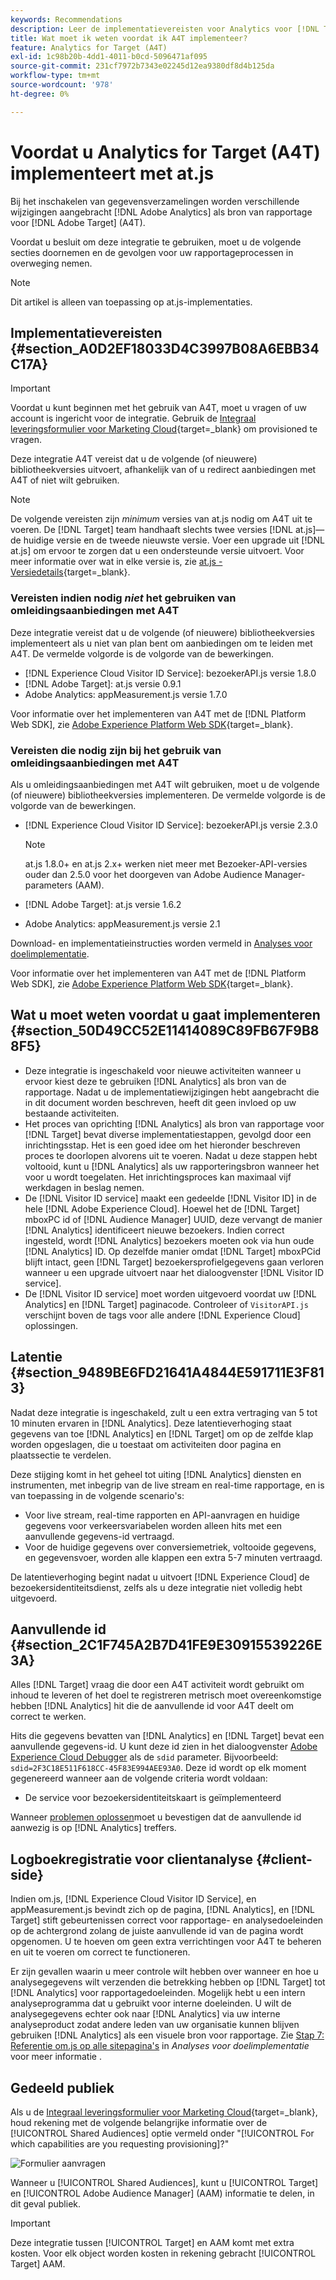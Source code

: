 ```yaml
---
keywords: Recommendations
description: Leer de implementatievereisten voor Analytics voor [!DNL Target] (A4T) en wat te overwegen alvorens u deze integratie uitvoert.
title: Wat moet ik weten voordat ik A4T implementeer?
feature: Analytics for Target (A4T)
exl-id: 1c98b20b-4dd1-4011-b0cd-5096471af095
source-git-commit: 231cf7972b7343e02245d12ea9380df8d4b125da
workflow-type: tm+mt
source-wordcount: '978'
ht-degree: 0%

---
```


# Voordat u Analytics for Target (A4T) implementeert met at.js

Bij het inschakelen van gegevensverzamelingen worden verschillende wijzigingen aangebracht [!DNL Adobe Analytics] als bron van rapportage voor [!DNL Adobe Target] (A4T).

Voordat u besluit om deze integratie te gebruiken, moet u de volgende secties doornemen en de gevolgen voor uw rapportageprocessen in overweging nemen.

>[!NOTE]
>
>Dit artikel is alleen van toepassing op at.js-implementaties.

## Implementatievereisten {#section_A0D2EF18033D4C3997B08A6EBB34C17A}

>[!IMPORTANT]
>
>Voordat u kunt beginnen met het gebruik van A4T, moet u vragen of uw account is ingericht voor de integratie. Gebruik de [Integraal leveringsformulier voor Marketing Cloud](https://survey.adobe.com/jfe/form/SV_ekBHTLSoP5Zki2y){target=_blank} om provisioned te vragen.

Deze integratie A4T vereist dat u de volgende (of nieuwere) bibliotheekversies uitvoert, afhankelijk van of u redirect aanbiedingen met A4T of niet wilt gebruiken.

>[!NOTE]
>
>De volgende vereisten zijn *minimum* versies van at.js nodig om A4T uit te voeren. De [!DNL Target] team handhaaft slechts twee versies [!DNL at.js]—de huidige versie en de tweede nieuwste versie. Voer een upgrade uit [!DNL at.js] om ervoor te zorgen dat u een ondersteunde versie uitvoert. Voor meer informatie over wat in elke versie is, zie [at.js - Versiedetails](https://developer.adobe.com/target/implement/client-side/atjs/target-atjs-versions/){target=_blank}.

### Vereisten indien nodig *niet* het gebruiken van omleidingsaanbiedingen met A4T

Deze integratie vereist dat u de volgende (of nieuwere) bibliotheekversies implementeert als u niet van plan bent om aanbiedingen om te leiden met A4T. De vermelde volgorde is de volgorde van de bewerkingen.

* [!DNL Experience Cloud Visitor ID Service]: bezoekerAPI.js versie 1.8.0
* [!DNL Adobe Target]: at.js versie 0.9.1
* Adobe Analytics: appMeasurement.js versie 1.7.0

Voor informatie over het implementeren van A4T met de [!DNL Platform Web SDK], zie [Adobe Experience Platform Web SDK](https://developer.adobe.com/target/implement/client-side/aep-web-sdk/){target=_blank}.

### Vereisten die nodig zijn bij het gebruik van omleidingsaanbiedingen met A4T

Als u omleidingsaanbiedingen met A4T wilt gebruiken, moet u de volgende (of nieuwere) bibliotheekversies implementeren. De vermelde volgorde is de volgorde van de bewerkingen.

* [!DNL Experience Cloud Visitor ID Service]: bezoekerAPI.js versie 2.3.0

   >[!NOTE]
   >
   >at.js 1.8.0+ en at.js 2.x+ werken niet meer met Bezoeker-API-versies ouder dan 2.5.0 voor het doorgeven van Adobe Audience Manager-parameters (AAM).

* [!DNL Adobe Target]: at.js versie 1.6.2

* Adobe Analytics: appMeasurement.js versie 2.1

Download- en implementatieinstructies worden vermeld in [Analyses voor doelimplementatie](/help/main/c-integrating-target-with-mac/a4t/a4timplementation.md).

Voor informatie over het implementeren van A4T met de [!DNL Platform Web SDK], zie [Adobe Experience Platform Web SDK](https://developer.adobe.com/target/implement/client-side/aep-web-sdk/){target=_blank}.

## Wat u moet weten voordat u gaat implementeren {#section_50D49CC52E11414089C89FB67F9B88F5}

* Deze integratie is ingeschakeld voor nieuwe activiteiten wanneer u ervoor kiest deze te gebruiken [!DNL Analytics] als bron van de rapportage. Nadat u de implementatiewijzigingen hebt aangebracht die in dit document worden beschreven, heeft dit geen invloed op uw bestaande activiteiten.
* Het proces van oprichting [!DNL Analytics] als bron van rapportage voor [!DNL Target] bevat diverse implementatiestappen, gevolgd door een inrichtingsstap. Het is een goed idee om het hieronder beschreven proces te doorlopen alvorens uit te voeren. Nadat u deze stappen hebt voltooid, kunt u [!DNL Analytics] als uw rapporteringsbron wanneer het voor u wordt toegelaten. Het inrichtingsproces kan maximaal vijf werkdagen in beslag nemen.
* De [!DNL Visitor ID service] maakt een gedeelde [!DNL Visitor ID] in de hele [!DNL Adobe Experience Cloud]. Hoewel het de [!DNL Target] mboxPC id of [!DNL Audience Manager] UUID, deze vervangt de manier [!DNL Analytics] identificeert nieuwe bezoekers. Indien correct ingesteld, wordt [!DNL Analytics] bezoekers moeten ook via hun oude [!DNL Analytics] ID. Op dezelfde manier omdat [!DNL Target] mboxPCid blijft intact, geen [!DNL Target] bezoekersprofielgegevens gaan verloren wanneer u een upgrade uitvoert naar het dialoogvenster [!DNL Visitor ID service].
* De [!DNL Visitor ID service] moet worden uitgevoerd voordat uw [!DNL Analytics] en [!DNL Target] paginacode. Controleer of `VisitorAPI.js` verschijnt boven de tags voor alle andere [!DNL Experience Cloud] oplossingen.

## Latentie {#section_9489BE6FD21641A4844E591711E3F813}

Nadat deze integratie is ingeschakeld, zult u een extra vertraging van 5 tot 10 minuten ervaren in [!DNL Analytics]. Deze latentieverhoging staat gegevens van toe [!DNL Analytics] en [!DNL Target] om op de zelfde klap worden opgeslagen, die u toestaat om activiteiten door pagina en plaatssectie te verdelen.

Deze stijging komt in het geheel tot uiting [!DNL Analytics] diensten en instrumenten, met inbegrip van de live stream en real-time rapportage, en is van toepassing in de volgende scenario&#39;s:

* Voor live stream, real-time rapporten en API-aanvragen en huidige gegevens voor verkeersvariabelen worden alleen hits met een aanvullende gegevens-id vertraagd.
* Voor de huidige gegevens over conversiemetriek, voltooide gegevens, en gegevensvoer, worden alle klappen een extra 5-7 minuten vertraagd.

De latentieverhoging begint nadat u uitvoert [!DNL Experience Cloud] de bezoekersidentiteitsdienst, zelfs als u deze integratie niet volledig hebt uitgevoerd.

## Aanvullende id {#section_2C1F745A2B7D41FE9E30915539226E3A}

Alles [!DNL Target] vraag die door een A4T activiteit wordt gebruikt om inhoud te leveren of het doel te registreren metrisch moet overeenkomstige hebben [!DNL Analytics] hit die de aanvullende id voor A4T deelt om correct te werken.

Hits die gegevens bevatten van [!DNL Analytics] en [!DNL Target] bevat een aanvullende gegevens-id. U kunt deze id zien in het dialoogvenster [Adobe Experience Cloud Debugger](https://experienceleague.adobe.com/docs/debugger/using/experience-cloud-debugger.html) als de `sdid` parameter. Bijvoorbeeld: `sdid=2F3C18E511F618CC-45F83E994AEE93A0`. Deze id wordt op elk moment gegenereerd wanneer aan de volgende criteria wordt voldaan:

* De service voor bezoekersidentiteitskaart is geïmplementeerd

Wanneer [problemen oplossen](/help/main/c-integrating-target-with-mac/a4t/c-a4t-troubleshooting/a4t-troubleshooting.md)moet u bevestigen dat de aanvullende id aanwezig is op [!DNL Analytics] treffers.

## Logboekregistratie voor clientanalyse {#client-side}

Indien om.js, [!DNL Experience Cloud Visitor ID Service], en appMeasurement.js bevindt zich op de pagina, [!DNL Analytics], en [!DNL Target] stift gebeurtenissen correct voor rapportage- en analysedoeleinden op de achtergrond zolang de juiste aanvullende id van de pagina wordt opgenomen. U te hoeven om geen extra verrichtingen voor A4T te beheren en uit te voeren om correct te functioneren.

Er zijn gevallen waarin u meer controle wilt hebben over wanneer en hoe u analysegegevens wilt verzenden die betrekking hebben op [!DNL Target] tot [!DNL Analytics] voor rapportagedoeleinden. Mogelijk hebt u een intern analyseprogramma dat u gebruikt voor interne doeleinden. U wilt de analysegegevens echter ook naar [!DNL Analytics] via uw interne analyseproduct zodat andere leden van uw organisatie kunnen blijven gebruiken [!DNL Analytics] als een visuele bron voor rapportage. Zie [Stap 7: Referentie om.js op alle sitepagina&#39;s](/help/main/c-integrating-target-with-mac/a4t/a4timplementation.md#step7) in *Analyses voor doelimplementatie* voor meer informatie .

## Gedeeld publiek

Als u de [Integraal leveringsformulier voor Marketing Cloud](https://survey.adobe.com/jfe/form/SV_ekBHTLSoP5Zki2y){target=_blank}, houd rekening met de volgende belangrijke informatie over de [!UICONTROL Shared Audiences] optie vermeld onder &quot;[!UICONTROL For which capabilities are you requesting provisioning]?&quot;

![Formulier aanvragen](/help/main/c-integrating-target-with-mac/a4t/assets/request-form.png)

Wanneer u [!UICONTROL Shared Audiences], kunt u [!UICONTROL Target] en [!UICONTROL Adobe Audience Manager] (AAM) informatie te delen, in dit geval publiek.

>[!IMPORTANT]
>
>Deze integratie tussen [!UICONTROL Target] en AAM komt met extra kosten. Voor elk object worden kosten in rekening gebracht [!UICONTROL Target] AAM.
